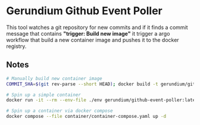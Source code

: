 # Gerundium Github Event Poller

This tool watches a git repository for new commits and if it finds a commit message that contains **"trigger: Build new image"** it trigger a argo workflow that build a new container image and pushes it to the docker registry.

## Notes

```bash
# Manually build new container image
COMMIT_SHA=$(git rev-parse --short HEAD); docker build -t gerundium/github-event-poller:$COMMIT_SHA -t gerundium/github-event-poller:latest  --file ./Containerfile

# Spin up a simple container
docker run -it --rm --env-file ./env gerundium/github-event-poller:latest

# Spin up a container via docker compose
docker compose --file container/container-compose.yaml up -d
```